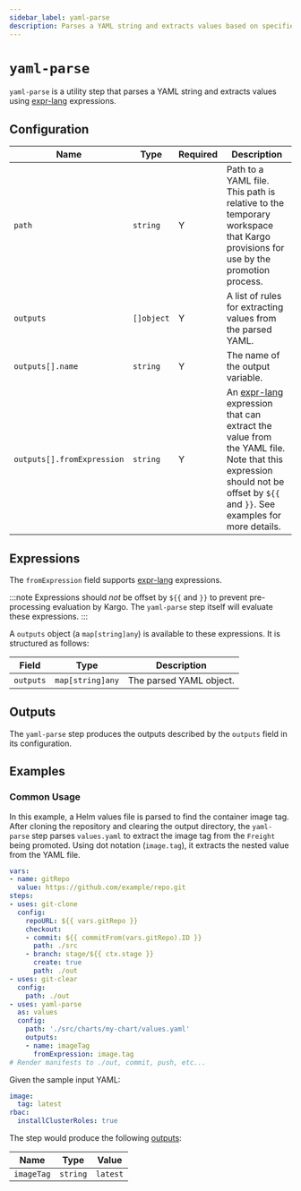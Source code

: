 ```yaml
---
sidebar_label: yaml-parse
description: Parses a YAML string and extracts values based on specified expressions.
---
```


# `yaml-parse`

`yaml-parse` is a utility step that parses a YAML string and extracts values
using [expr-lang] expressions.

## Configuration

| Name | Type | Required | Description |
|------|------|----------|-------------|
| `path` | `string` | Y | Path to a YAML file. This path is relative to the temporary workspace that Kargo provisions for use by the promotion process. |
| `outputs` | `[]object` | Y | A list of rules for extracting values from the parsed YAML. |
| `outputs[].name` | `string` | Y | The name of the output variable. |
| `outputs[].fromExpression` | `string` | Y | An [expr-lang] expression that can extract the value from the YAML file. Note that this expression should not be offset by `${{` and `}}`. See examples for more details. |

## Expressions

The `fromExpression` field supports [expr-lang] expressions.

:::note
Expressions should _not_ be offset by `${{` and `}}` to prevent pre-processing
evaluation by Kargo. The `yaml-parse` step itself will evaluate these
expressions.
:::

A `outputs` object (a `map[string]any`) is available to these expressions. It is
structured as follows:

| Field | Type | Description |
|-------|------|-------------|
| `outputs` | `map[string]any` | The parsed YAML object. |

## Outputs

The `yaml-parse` step produces the outputs described by the `outputs` field in
its configuration.

## Examples

### Common Usage

In this example, a Helm values file is parsed to find the container image tag.
After cloning the repository and clearing the output directory, the `yaml-parse`
step parses `values.yaml` to extract the image tag from the `Freight` being
promoted. Using dot notation (`image.tag`), it extracts the nested value from
the YAML file.

```yaml
vars:
- name: gitRepo
  value: https://github.com/example/repo.git
steps:
- uses: git-clone
  config:
    repoURL: ${{ vars.gitRepo }}
    checkout:
    - commit: ${{ commitFrom(vars.gitRepo).ID }}
      path: ./src
    - branch: stage/${{ ctx.stage }}
      create: true
      path: ./out
- uses: git-clear
  config:
    path: ./out
- uses: yaml-parse
  as: values
  config:
    path: './src/charts/my-chart/values.yaml'
    outputs:
    - name: imageTag
      fromExpression: image.tag
# Render manifests to ./out, commit, push, etc...
```

Given the sample input YAML:

```yaml
image:
  tag: latest
rbac:
  installClusterRoles: true
```

The step would produce the following
[outputs](../15-promotion-templates.md#step-outputs):

| Name | Type | Value |
|------|------|-------|
| `imageTag` | `string` | `latest` |

[expr-lang]: https://expr-lang.org
